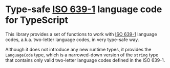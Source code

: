 Type-safe [ISO 639-1] language code for TypeScript
==================================================

This library provides a set of functions to work with [ISO 639-1] language
codes, a.k.a. two-letter language codes, in very type-safe way.

Although it does not introduce any new runtime types, it provides
the `LanguageCode` type, which is a narrowed-down version of
the `string` type that contains only valid two-letter language codes
defined in the ISO 639-1.

[ISO 639-1]: https://id.loc.gov/vocabulary/iso639-1.html
